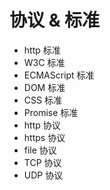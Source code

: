 # 协议 & 标准

* http 标准
* W3C 标准
* ECMAScript 标准
* DOM 标准
* CSS 标准
* Promise 标准
* http 协议
* https 协议
* file 协议
* TCP 协议
* UDP 协议